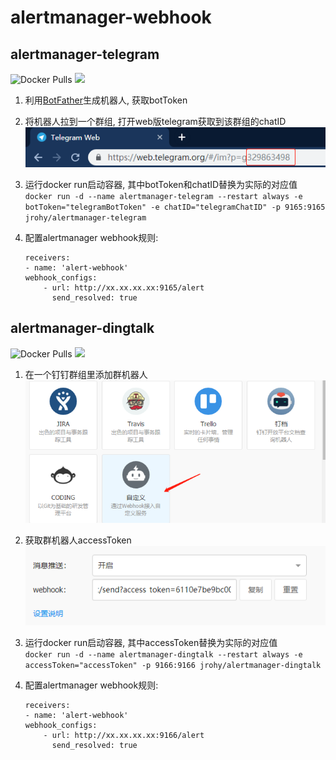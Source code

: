 # alertmanager-webhook
## alertmanager-telegram
![Docker Pulls](https://img.shields.io/docker/pulls/jrohy/alertmanager-telegram.svg)
[![](https://images.microbadger.com/badges/image/jrohy/alertmanager-telegram.svg)](https://microbadger.com/images/jrohy/alertmanager-telegram "Get your own image badge on microbadger.com")
1. 利用[BotFather](https://telegram.me/BotFather)生成机器人, 获取botToken  

2. 将机器人拉到一个群组, 打开web版telegram获取到该群组的chatID  
    ![chatId](images/chatID.png)

3. 运行docker run启动容器, 其中botToken和chatID替换为实际的对应值  
    `
    docker run -d --name alertmanager-telegram --restart always -e botToken="telegramBotToken" -e chatID="telegramChatID" -p 9165:9165 jrohy/alertmanager-telegram
    `

4. 配置alertmanager webhook规则:  
    ```
    receivers:
    - name: 'alert-webhook'
    webhook_configs:
        - url: http://xx.xx.xx.xx:9165/alert
          send_resolved: true
    ```

## alertmanager-dingtalk
![Docker Pulls](https://img.shields.io/docker/pulls/jrohy/alertmanager-dingtalk.svg)
[![](https://images.microbadger.com/badges/image/jrohy/alertmanager-dingtalk.svg)](https://microbadger.com/images/jrohy/alertmanager-dingtalk "Get your own image badge on microbadger.com")
1. 在一个钉钉群组里添加群机器人  
    ![addBot](images/addBot.png)

2. 获取群机器人accessToken  
    ![accessToken](images/accessToken.png)

3. 运行docker run启动容器, 其中accessToken替换为实际的对应值  
    `
    docker run -d --name alertmanager-dingtalk --restart always -e accessToken="accessToken" -p 9166:9166 jrohy/alertmanager-dingtalk
    `

4. 配置alertmanager webhook规则:  
    ```
    receivers:
    - name: 'alert-webhook'
    webhook_configs:
        - url: http://xx.xx.xx.xx:9166/alert
          send_resolved: true
    ```